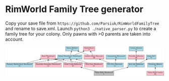 # RimWorld Family Tree generator

Copy your save file from `https://github.com/Parsiuk/RimWorldFamilyTree` and rename to save.xml. Launch `python3 ./native_parser.py` to create a family tree for your colony. Only pawns with >0 parents are taken into account.

![alt text](https://github.com/Parsiuk/RimWorldFamilyTree/blob/master/family_tree.jpg?raw=true)
